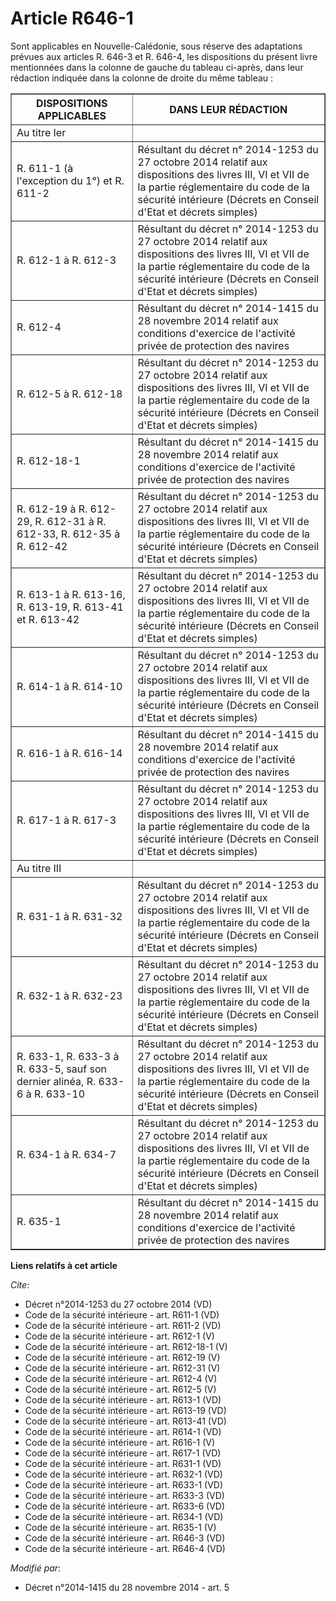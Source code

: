 # Article R646-1

Sont applicables en Nouvelle-Calédonie, sous réserve des adaptations prévues aux articles R. 646-3 et R. 646-4, les
dispositions du présent livre mentionnées dans la colonne de gauche du tableau ci-après, dans leur rédaction indiquée dans la
colonne de droite du même tableau : 

<table border="1">
    <tbody>
      <tr>
        <th>DISPOSITIONS APPLICABLES 

</th>
        <th>DANS LEUR RÉDACTION 

</th>
      </tr>
      <tr>
        <td valign="middle">Au titre Ier 

</td>
        <td>
      </td></tr>
      <tr>
        <td>
R. 611-1 (à l'exception du 1°) et R. 611-2 
</td>
        <td>Résultant du décret n° 2014-1253 du 27 octobre 2014 relatif aux dispositions des livres III, VI et VII de la
partie réglementaire du code de la sécurité intérieure (Décrets en Conseil d'Etat et décrets simples) </td>
      </tr>
      <tr>
        <td>
R. 612-1 à R. 612-3 
</td>
        <td>Résultant du décret n° 2014-1253 du 27 octobre 2014 relatif aux dispositions des livres III, VI et VII de la
partie réglementaire du code de la sécurité intérieure (Décrets en Conseil d'Etat et décrets simples) </td>
      </tr>
      <tr>
        <td>
R. 612-4 
</td>
        <td>Résultant du décret n° 2014-1415 du 28 novembre 2014 relatif aux conditions d'exercice de l'activité privée de
protection des navires </td>
      </tr>
      <tr>
        <td>
R. 612-5 à R. 612-18 
</td>
        <td>Résultant du décret n° 2014-1253 du 27 octobre 2014 relatif aux dispositions des livres III, VI et VII de la
partie réglementaire du code de la sécurité intérieure (Décrets en Conseil d'Etat et décrets simples) </td>
      </tr>
      <tr>
        <td>
R. 612-18-1 
</td>
        <td>Résultant du décret n° 2014-1415 du 28 novembre 2014 relatif aux conditions d'exercice de l'activité privée de
protection des navires </td>
      </tr>
      <tr>
        <td>
R. 612-19 à R. 612-29, 
R. 612-31 à R. 612-33, R. 612-35 à R. 612-42 
</td>
        <td>Résultant du décret n° 2014-1253 du 27 octobre 2014 relatif aux dispositions des livres III, VI et VII de la
partie réglementaire du code de la sécurité intérieure (Décrets en Conseil d'Etat et décrets simples) </td>
      </tr>
      <tr>
        <td>
R. 613-1 à R. 613-16, R. 613-19, R. 613-41 et R. 613-42 </td>
        <td>Résultant du décret n° 2014-1253 du 27 octobre 2014 relatif aux dispositions des livres III, VI et VII de la
partie réglementaire du code de la sécurité intérieure (Décrets en Conseil d'Etat et décrets simples) </td>
      </tr>
      <tr>
        <td>
R. 614-1 à R. 614-10 
</td>
        <td>Résultant du décret n° 2014-1253 du 27 octobre 2014 relatif aux dispositions des livres III, VI et VII de la
partie réglementaire du code de la sécurité intérieure (Décrets en Conseil d'Etat et décrets simples) </td>
      </tr>
      <tr>
        <td>
R. 616-1 à R. 616-14
</td>
        <td>Résultant du décret n° 2014-1415 du 28 novembre 2014 relatif aux conditions d'exercice de l'activité privée de
protection des navires </td>
      </tr>
      <tr>
        <td>
R. 617-1 à R. 617-3 
</td>
        <td>Résultant du décret n° 2014-1253 du 27 octobre 2014 relatif aux dispositions des livres III, VI et VII de la
partie réglementaire du code de la sécurité intérieure (Décrets en Conseil d'Etat et décrets simples) </td>
      </tr>
      <tr>
        <td>Au titre III </td>
        <td>
      </td></tr>
      <tr>
        <td>
R. 631-1 à R. 631-32 
</td>
        <td>Résultant du décret n° 2014-1253 du 27 octobre 2014 relatif aux dispositions des livres III, VI et VII de la
partie réglementaire du code de la sécurité intérieure (Décrets en Conseil d'Etat et décrets simples) </td>
      </tr>
      <tr>
        <td>
R. 632-1 à R. 632-23 
</td>
        <td>Résultant du décret n° 2014-1253 du 27 octobre 2014 relatif aux dispositions des livres III, VI et VII de la
partie réglementaire du code de la sécurité intérieure (Décrets en Conseil d'Etat et décrets simples) </td>
      </tr>
      <tr>
        <td>
R. 633-1, R. 633-3 à R. 633-5, sauf son dernier alinéa, R. 633-6 à R. 633-10 
</td>
        <td>Résultant du décret n° 2014-1253 du 27 octobre 2014 relatif aux dispositions des livres III, VI et VII de la
partie réglementaire du code de la sécurité intérieure (Décrets en Conseil d'Etat et décrets simples) </td>
      </tr>
      <tr>
        <td>
R. 634-1 à R. 634-7 
</td>
        <td>Résultant du décret n° 2014-1253 du 27 octobre 2014 relatif aux dispositions des livres III, VI et VII de la
partie réglementaire du code de la sécurité intérieure (Décrets en Conseil d'Etat et décrets simples) </td>
      </tr>
      <tr>
        <td>
R. 635-1 
</td>
        <td>Résultant du décret n° 2014-1415 du 28 novembre 2014 relatif aux conditions d'exercice de l'activité privée de
protection des navires</td>
      </tr>
    </tbody>
  </table>

**Liens relatifs à cet article**

_Cite_:

  - Décret n°2014-1253 du 27 octobre 2014 (VD)
  - Code de la sécurité intérieure - art. R611-1 (VD)
  - Code de la sécurité intérieure - art. R611-2 (VD)
  - Code de la sécurité intérieure - art. R612-1 (V)
  - Code de la sécurité intérieure - art. R612-18-1 (V)
  - Code de la sécurité intérieure - art. R612-19 (V)
  - Code de la sécurité intérieure - art. R612-31 (V)
  - Code de la sécurité intérieure - art. R612-4 (V)
  - Code de la sécurité intérieure - art. R612-5 (V)
  - Code de la sécurité intérieure - art. R613-1 (VD)
  - Code de la sécurité intérieure - art. R613-19 (VD)
  - Code de la sécurité intérieure - art. R613-41 (VD)
  - Code de la sécurité intérieure - art. R614-1 (VD)
  - Code de la sécurité intérieure - art. R616-1 (V)
  - Code de la sécurité intérieure - art. R617-1 (VD)
  - Code de la sécurité intérieure - art. R631-1 (VD)
  - Code de la sécurité intérieure - art. R632-1 (VD)
  - Code de la sécurité intérieure - art. R633-1 (VD)
  - Code de la sécurité intérieure - art. R633-3 (VD)
  - Code de la sécurité intérieure - art. R633-6 (VD)
  - Code de la sécurité intérieure - art. R634-1 (VD)
  - Code de la sécurité intérieure - art. R635-1 (V)
  - Code de la sécurité intérieure - art. R646-3 (VD)
  - Code de la sécurité intérieure - art. R646-4 (VD)

_Modifié par_:

  - Décret n°2014-1415 du 28 novembre 2014 - art. 5
